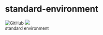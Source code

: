 standard-environment
===========
![GitHub](https://img.shields.io/github/license/MUCAer/standard-environment)
[![](https://github.com/MUCAer/standard-environment/workflows/test/badge.svg)](https://github.com/MUCAer/standard-environment/actions)  
standard environment
